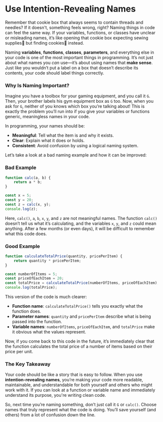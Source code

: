 # Use Intention-Revealing Names

Remember that cookie box that always seems to contain threads and needles? If it doesn't, something feels wrong, right? Naming things in code can feel the same way. If your variables, functions, or classes have unclear or misleading names, it’s like opening that cookie box expecting sewing supplies🧵 but finding cookies🍪 instead.

Naming **variables**, **functions**, **classes**, **parameters**, and everything else in your code is one of the most important things in programming. It’s not just about what names you _can_ use—it’s about using names that **make sense**. Just like you wouldn’t put a label on a box that doesn’t describe its contents, your code should label things correctly.

### Why Is Naming Important?

Imagine you have a toolbox for your gaming equipment, and you call it `G`. Then, your brother labels his gym equipment box as `G` too. Now, when you ask for `G`, neither of you knows which box you’re talking about! This is exactly the problem you’ll run into if you give your variables or functions generic, meaningless names in your code.

In programming, your names should be:

- **Meaningful**: Tell what the item is and why it exists.
- **Clear**: Explain what it does or holds.
- **Consistent**: Avoid confusion by using a logical naming system.

Let’s take a look at a bad naming example and how it can be improved:

### Bad Example

```javascript
function calc(a, b) {
	return a * b;
}

const x = 5;
const y = 20;
const z = calc(x, y);
console.log(z);
```

Here, `calc()`, `a`, `b`, `x`, `y`, and `z` are not meaningful names. The function `calc()` doesn’t tell us what it’s calculating, and the variables `x`, `y`, and `z` could mean anything. After a few months (or even days), it will be difficult to remember what this code does.

### Good Example

```javascript
function calculateTotalPrice(quantity, pricePerItem) {
	return quantity * pricePerItem;
}

const numberOfItems = 5;
const priceOfEachItem = 20;
const totalPrice = calculateTotalPrice(numberOfItems, priceOfEachItem);
console.log(totalPrice);
```

This version of the code is much clearer:

- **Function name**: `calculateTotalPrice()` tells you exactly what the function does.
- **Parameter names**: `quantity` and `pricePerItem` describe what is being passed into the function.
- **Variable names**: `numberOfItems`, `priceOfEachItem`, and `totalPrice` make it obvious what the values represent.

Now, if you come back to this code in the future, it’s immediately clear that the function calculates the total price of a number of items based on their price per unit.

### The Key Takeaway

Your code should be like a story that is easy to follow. When you use **intention-revealing names**, you’re making your code more readable, maintainable, and understandable for both yourself and others who might work with it. If you can look at a function or variable name and immediately understand its purpose, you're writing clean code.

So, next time you’re naming something, don’t just call it `G` or `calc()`. Choose names that truly represent what the code is doing. You’ll save yourself (and others) from a lot of confusion down the line.
